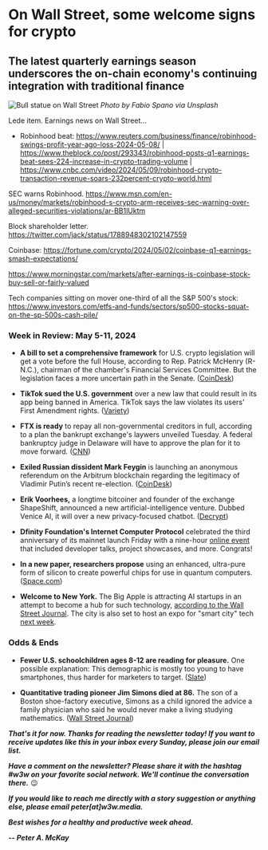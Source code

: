 # On Wall Street, some welcome signs for crypto
## The latest quarterly earnings season underscores the on-chain economy's continuing integration with traditional finance

![Bull statue on Wall Street](https://blog.pmckay.com/img/bull-2500.jpg)
*Photo by Fabio Spano via Unsplash*

Lede item. Earnings news on Wall Street...

- Robinhood beat: https://www.reuters.com/business/finance/robinhood-swings-profit-year-ago-loss-2024-05-08/ | https://www.theblock.co/post/293343/robinhood-posts-q1-earnings-beat-sees-224-increase-in-crypto-trading-volume | https://www.cnbc.com/video/2024/05/09/robinhood-crypto-transaction-revenue-soars-232percent-crypto-world.html

SEC warns Robinhood. https://www.msn.com/en-us/money/markets/robinhood-s-crypto-arm-receives-sec-warning-over-alleged-securities-violations/ar-BB1lUktm

Block shareholder letter. https://twitter.com/jack/status/1788948302102147559

Coinbase: https://fortune.com/crypto/2024/05/02/coinbase-q1-earnings-smash-expectations/

https://www.morningstar.com/markets/after-earnings-is-coinbase-stock-buy-sell-or-fairly-valued

Tech companies sitting on mover one-third of all the S&P 500's stock: https://www.investors.com/etfs-and-funds/sectors/sp500-stocks-squat-on-the-sp-500s-cash-pile/

### Week in Review: May 5-11, 2024

- **A bill to set a comprehensive framework** for U.S. crypto legislation will get a vote before the full House, according to Rep. Patrick McHenry (R-N.C.), chairman of the chamber's Financial Services Committee. But the legislation faces a more uncertain path in the Senate. ([CoinDesk](https://www.coindesk.com/policy/2024/05/10/us-houses-mchenry-says-bill-on-crypto-market-structure-will-get-floor-vote/))

- **TikTok sued the U.S. government** over a new law that could result in its app being banned in America. TikTok says the law violates its users' First Amendment rights. ([Variety](https://www.msn.com/en-us/news/politics/tiktok-sues-us-government-over-law-that-would-ban-app-alleges-its-obviously-unconstitutional/ar-BB1lYKR0))

- **FTX is ready** to repay all non-governmental creditors in full, according to a plan the bankrupt exchange's laywers unveiled Tuesday. A federal bankruptcy judge in Delaware will have to approve the plan for it to move forward. ([CNN](https://www.cnn.com/2024/05/08/business/ftx-bankruptcy-plan-repay-creditors/index.html))

- **Exiled Russian dissident Mark Feygin** is launching an anonymous referendum on the Arbitrum blockchain regarding the legitimacy of Vladimir Putin’s recent re-election. ([CoinDesk](https://www.coindesk.com/policy/2024/05/10/exiled-russian-opposition-leader-launches-blockchain-based-referendum-on-vladimir-putins-election-win/))

- **Erik Voorhees,** a longtime bitcoiner and founder of the exchange ShapeShift, announced a new artificial-intelligence venture. Dubbed Venice AI, it will over a new privacy-focused chatbot. ([Decrypt](https://decrypt.co/230281/venice-ai-shapeshift-founder-erik-voorhees-morpheus-open-source))

- **Dfinity Foundation's Internet Computer Protocol** celebrated the third anniversary of its mainnet launch Friday with a nine-hour [online event](https://www.youtube.com/watch?v=qCDQKwOp938) that included developer talks, project showcases, and more. Congrats!

- **In a new paper, researchers propose** using an enhanced, ultra-pure form of silicon to create powerful chips for use in quantum computers. ([Space.com](https://www.space.com/purest-silicon-could-lead-to-first-million-qubit-quantum-computing-chips))

- **Welcome to New York.** The Big Apple is attracting AI startups in an attempt to become a hub for such technology, [according to the Wall Street Journal](https://www.wsj.com/articles/ai-startups-are-making-their-home-in-new-york-can-they-turn-it-into-an-aipowerhouse-bd5dab78?st=2enxbv0ud8x2c76&reflink=desktopwebshare_permalink). The city is also set to host an expo for "smart city" tech [next week](https://www.smartcityexpousa.com/).

### Odds & Ends

- **Fewer U.S. schoolchildren ages 8-12 are reading for pleasure.** One possible explanation: This demographic is mostly too young to have smartphones, thus harder for marketers to target. ([Slate](https://slate.com/culture/2024/05/kids-reading-fun-books-decline-by-nine-crisis.html))

- **Quantitative trading pioneer Jim Simons died at 86.** The son of a Boston shoe-factory executive, Simons as a child ignored the advice a family physician who said he would never make a living studying mathematics. ([Wall Street Journal](https://www.wsj.com/arts-culture/books/jim-simons-a-pioneer-of-quantitative-trading-dies-6621d66e?st=7tefq7np8v3syjk&reflink=desktopwebshare_permalink))

_**That's it for now. Thanks for reading the newsletter today! If you want to receive updates like this in your inbox every Sunday, please join our email list.**_

_**Have a comment on the newsletter? Please share it with the hashtag #w3w on your favorite social network. We'll continue the conversation there.**_ 😉

_**If you would like to reach me directly with a story suggestion or anything else, please email peter[at]w3w.media.**_

_**Best wishes for a healthy and productive week ahead.**_  

_**-- Peter A. McKay**_  
